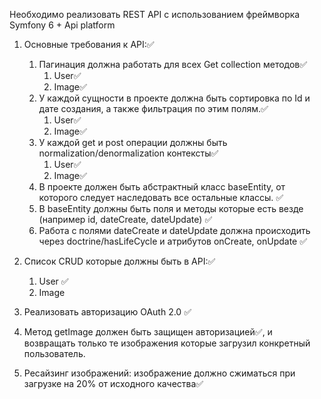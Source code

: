 Необходимо реализовать REST API с использованием фреймворка Symfony 6 + Api platform
1) Основные требования к API:✅
   1) Пагинация должна работать для всех Get collection методов✅
       1) User✅
       2) Image✅
   2)  У каждой сущности в проекте должна быть сортировка по Id и дате создания, а также фильтрация по этим полям.✅
       1) User✅
       2) Image✅
   3)  У каждой get и post операции должны быть normalization/denormalization контексты✅
       1) User✅
       2) Image✅
   4) В проекте должен быть абстрактный класс baseEntity, от которого следует наследовать все остальные классы. ✅
   5) В baseEntity должны быть поля и методы которые есть везде (например id, dateCreate, dateUpdate) ✅ 
   6) Работа с полями dateCreate и dateUpdate должна происходить через doctrine/hasLifeCycle и атрибутов onCreate, onUpdate ✅

2) Список CRUD которые должны быть в API:✅
   1) User ✅
   2) Image 

3) Реализовать авторизацию OAuth 2.0 ✅

4) Метод getImage должен быть защищен авторизацией✅, и возвращать только те изображения которые загрузил конкретный пользователь.

5) Ресайзинг изображений: изображение должно сжиматься при загрузке на 20% от исходного качества✅